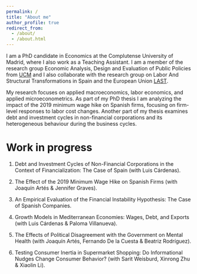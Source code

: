 ```yaml
---
permalink: /
title: "About me"
author_profile: true
redirect_from: 
  - /about/
  - /about.html
---
```


I am a PhD candidate in Economics at the Complutense University of Madrid, where I also work as a Teaching Assistant. I am a member of the research group Economic Analysis, Design and Evaluation of Public Policies from [UCM](https://www.ucm.es/grupos/grupo/1011) and I also collaborate with the research group on Labor And Structural Transformations in Spain and the European Union [LAST](https://www.ucm.es/last).


My research focuses on applied macroeconomics, labor economics, and applied microeconometrics. As part of my PhD thesis I am analyzing the impact of the 2019 minimum wage hike on Spanish firms, focusing on firm-level responses to labor cost changes. Another part of my thesis examines debt and investment cycles in non-financial corporations and its heterogeneous behaviour during the business cycles. 

Work in progress
======

1. Debt and Investment Cycles of Non-Financial Corporations in the Context of Financialization: The Case of Spain (with Luis Cárdenas).

2. The Effect of the 2019 Minimum Wage Hike on Spanish Firms (with Joaquín Artés & Jennifer Graves).

3. An Empirical Evaluation of the Financial Instability Hypothesis: The Case of Spanish Companies.

4. Growth Models in Mediterranean Economies: Wages, Debt, and Exports (with Luis Cárdenas & Paloma Villanueva).

5. The Effects of Political Disagreement with the Government on Mental Health (with Joaquín Artés, Fernando De la Cuesta & Beatriz Rodríguez).

6. Testing Consumer Inertia in Supermarket Shopping: Do Informational Nudges Change Consumer Behavior? (with Sarit Weisburd, Xinrong Zhu & Xiaolin Li).
